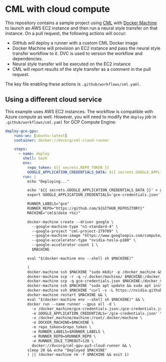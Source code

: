 # CML with cloud compute


This repository contains a sample project using [CML](https://github.com/iterative/cml) with [Docker Machine](https://docs.docker.com/machine/overview/) to launch an AWS EC2 instance and then run a neural style transfer on that instance. On a pull request, the following actions will occur:
- GitHub will deploy a runner with a custom CML Docker image
- Docker Machine will provision an EC2 instance and pass the neural style transfer workflow to it. DVC is used to version the workflow and dependencies. 
- Neural style transfer will be executed on the EC2 instance 
- CML will report results of the style transfer as a comment in the pull request. 

The key file enabling these actions is `.github/workflows/cml.yaml`.

## Using a different cloud service
This example uses AWS EC2 instances. The workflow is compatible with Azure compute as well. However, you will need to modify the `deploy` job in `.github/workflows/cml.yaml` for GCP Compute Engine:

```yaml
deploy-gce-gpu:
    runs-on: [ubuntu-latest]
    container: docker://dvcorg/cml-cloud-runner

    steps:
      - name: deploy
        shell: bash
        env:
          repo_token: ${{ secrets.REPO_TOKEN }} 
          GOOGLE_APPLICATION_CREDENTIALS_DATA: ${{ secrets.GOOGLE_APPLICATION_CREDENTIALS_DATA }}
        run: |
          echo "Deploying..."

          echo '${{ secrets.GOOGLE_APPLICATION_CREDENTIALS_DATA }}' > gce-credentials.json
          export GOOGLE_APPLICATION_CREDENTIALS='gce-credentials.json'

          RUNNER_LABELS="gce"
          RUNNER_REPO="https://github.com/${GITHUB_REPOSITORY}"
          MACHINE="cml$(date +%s)"

          docker-machine create --driver google \
            --google-machine-type "n1-standard-4" \
            --google-project "cml-project-279709" \
            --google-machine-image "https://www.googleapis.com/compute/v1/projects/ubuntu-os-cloud/global/images/family/ubuntu-1804-lts" \
            --google-accelerator-type "nvidia-tesla-p100" \
            --google-accelerator-count 1 \
            $MACHINE

          eval "$(docker-machine env --shell sh $MACHINE)"

          (
          docker-machine ssh $MACHINE "sudo mkdir -p /docker_machine && sudo chmod 777 /docker_machine" && \
          docker-machine scp -r -q ~/.docker/machine/ $MACHINE:/docker_machine && \
          docker-machine scp -q gce-credentials.json $MACHINE:/docker_machine/gce-credentials.json && \
          docker-machine ssh $MACHINE "sudo apt update && sudo apt install -y ubuntu-drivers-common && sudo ubuntu-drivers autoinstall" && \
          docker-machine ssh $MACHINE "curl -s -L https://nvidia.github.io/nvidia-docker/gpgkey | sudo apt-key add - && curl -s -L https://nvidia.github.io/nvidia-docker/ubuntu18.04/nvidia-docker.list | sudo tee /etc/apt/sources.list.d/nvidia-docker.list && sudo apt update && sudo apt install -y nvidia-container-toolkit && \
          docker-machine restart $MACHINE && \
          eval "$(docker-machine env --shell sh $MACHINE)" && \
          docker run --name runner --gpus all -d \
            -v /docker_machine/gce-credentials.json:/gce-credentials.json \
            -e GOOGLE_APPLICATION_CREDENTIALS='/gce-credentials.json' \
            -v /docker_machine/machine:/root/.docker/machine \
            -e DOCKER_MACHINE=$MACHINE \
            -e repo_token=$repo_token \
            -e RUNNER_LABELS=$RUNNER_LABELS \
            -e RUNNER_REPO=$RUNNER_REPO \
            -e RUNNER_IDLE_TIMEOUT=120 \
            docker://dvcorg/cml-gpu-py3-cloud-runner && \
          sleep 20 && echo "Deployed $MACHINE"
          ) || (docker-machine rm -f $MACHINE && exit 1)
```
